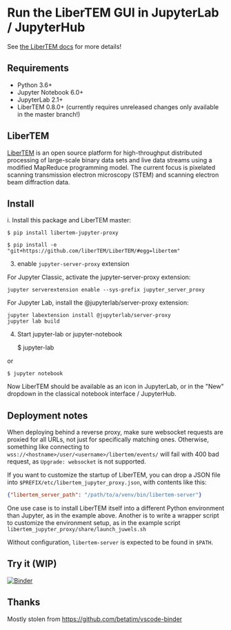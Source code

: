 # Run the LiberTEM GUI in JupyterLab / JupyterHub

See [the LiberTEM docs](https://libertem.github.io/LiberTEM/jupyter.html) for more details!

## Requirements
- Python 3.6+
- Jupyter Notebook 6.0+
- JupyterLab 2.1+
- LiberTEM 0.8.0+ (currently requires unreleased changes only available in the master branch!)

## LiberTEM
[LiberTEM](https://libertem.github.io/LiberTEM/index.html) is an open source platform for high-throughput distributed processing of large-scale binary data sets and live data streams using a modified MapReduce programming model.
The current focus is pixelated scanning transmission electron microscopy (STEM) and scanning electron beam diffraction data.


## Install

i. Install this package and LiberTEM master:

    $ pip install libertem-jupyter-proxy
    
    $ pip install -e "git+https://github.com/liberTEM/LiberTEM/#egg=libertem"

3. enable `jupyter-server-proxy` extension

For Jupyter Classic, activate the jupyter-server-proxy extension:
```
jupyter serverextension enable --sys-prefix jupyter_server_proxy
```

For Jupyter Lab, install the @jupyterlab/server-proxy extension:
```
jupyter labextension install @jupyterlab/server-proxy
jupyter lab build
```

4. Start jupyter-lab or jupyter-notebook

    $ jupyter-lab

or

    $ jupyter notebook

Now LiberTEM should be available as an icon in JupyterLab, or in the
"New" dropdown in the classical notebook interface / JupyterHub.

## Deployment notes

When deploying behind a reverse proxy, make sure websocket requests are
proxied for all URLs, not just for specifically matching ones. Otherwise, something
like connecting to `wss://<hostname>/user/<username>/libertem/events/` will fail
with 400 bad request, as `Upgrade: websocket` is not supported.

If you want to customize the startup of LiberTEM, you can drop a JSON file into
`$PREFIX/etc/libertem_jupyter_proxy.json`, with contents like this:

```json
{"libertem_server_path": "/path/to/a/venv/bin/libertem-server"}
```

One use case is to install LiberTEM itself into a different Python environment
than Jupyter, as in the example above. Another is to write a wrapper script
to customize the environment setup, as in the example script
`libertem_jupyter_proxy/share/launch_juwels.sh`

Without configuration, `libertem-server` is expected to be found in `$PATH`.

## Try it (WIP)

[![Binder](https://mybinder.org/badge_logo.svg)](https://mybinder.org/v2/gh/LiberTEM/LiberTEM-jupyter-proxy/master?urlpath=lab)

## Thanks

Mostly stolen from https://github.com/betatim/vscode-binder
